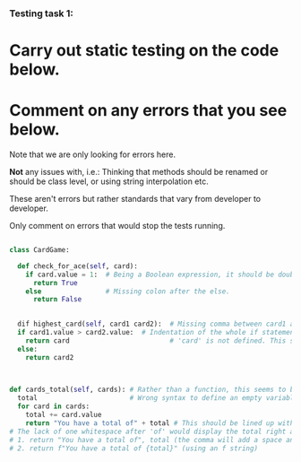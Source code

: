 ### Testing task 1:

# Carry out static testing on the code below.
# Comment on any errors that you see below.

Note that we are only looking for errors here.

**Not** any issues with, i.e.: 
Thinking that methods should be renamed or should be class level, or using string interpolation etc. 

These aren't errors but rather standards that vary from developer to developer. 

Only comment on errors that would stop the tests running.

```python

class CardGame:

  def check_for_ace(self, card):
    if card.value = 1:  # Being a Boolean expression, it should be double equals '==' to compare the two values.
      return True
    else                # Missing colon after the else.
      return False
   

  dif highest_card(self, card1 card2):  # Missing comma between card1 and card2. Spelling error, 'dif' should be 'def'.
  if card1.value > card2.value:  # Indentation of the whole if statement is incorrect, it should be indented in "by one"
    return card                         # 'card' is not defined. This should probably be 'card1'.
  else:
    return card2
  


def cards_total(self, cards): # Rather than a function, this seems to be a class' method. Should be indented in.
  total                       # Wrong syntax to define an empty variable.
  for card in cards:
    total += card.value
    return "You have a total of" + total # This should be lined up with the 'for' statement rather than being indented.
# The lack of one whitespace after 'of' would display the total right after the 'of' word (example: 'of33') however total is most likely an INT type, so, contatenation would not work. Two possible solutions below:
# 1. return "You have a total of", total (the comma will add a space and str and int should be displayed with no errors)
# 2. return f"You have a total of {total}" (using an f string) 
  
```
